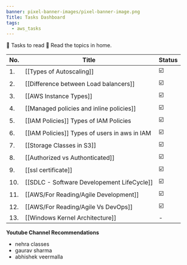 ```yaml
---
banner: pixel-banner-images/pixel-banner-image.png
Title: Tasks Dashboard
tags:
  - aws_tasks
---
```


📄 Tasks to read 
🏡 Read the topics in home.

| No. | Title                                         | Status |
| --- | --------------------------------------------- | ------ |
| 1.  | [[Types of Autoscaling]]                      | ☑️     |
| 2.  | [[Difference between Load balancers]]         | ☑️     |
| 3.  | [[AWS Instance Types]]                        | ☑️     |
| 4.  | [[Managed policies and inline policies]]      | ☑️     |
| 5.  | [[IAM Policies]] Types of IAM Policies        | ☑️     |
| 6.  | [[IAM Policies]] Types of users in aws in IAM | ☑️     |
| 7.  | [[Storage Classes in S3]]                     | ☑️     |
| 8.  | [[Authorized vs Authonticated]]               | ☑️     |
| 9.  | [[ssl certificate]]<br>                       | ☑️     |
| 10. | [[SDLC - Software Developement LifeCycle]]    | ☑️     |
| 11. | [[AWS/For Reading/Agile Development]]                         | ☑️     |
| 12. | [[AWS/For Reading/Agile Vs DevOps]]                           | ☑️     |
| 13. | [[Windows Kernel Architecture]]               | -      |


**Youtube Channel Recommendations** 
- nehra classes
- gaurav sharma
- abhishek veermalla

